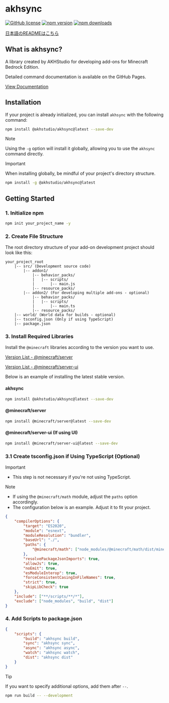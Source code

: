 # akhsync

[![GitHub license](https://img.shields.io/github/license/AKHstudio/akh_file_sync.svg)](https://github.com/AKHstudio/akh_file_sync/blob/main/LICENSE)
[![npm version](https://img.shields.io/npm/v/@akhstudio/akhsync.svg)](https://www.npmjs.com/package/@akhstudio/akhsync/v/latest)
[![npm downloads](https://img.shields.io/npm/dt/@akhstudio/akhsync.svg)](https://www.npmjs.com/package/@akhstudio/akhsync)

[日本語のREADMEはこちら](./README_JP.md)

## What is akhsync?

A library created by AKHStudio for developing add-ons for Minecraft Bedrock Edition.

Detailed command documentation is available on the GitHub Pages.

[View Documentation](https://akhstudio.github.io/akh_file_sync/)

## Installation

If your project is already initialized, you can install `akhsync` with the following command:

```sh
npm install @akhstudio/akhsync@latest --save-dev
```

> [!NOTE]
>
> Using the `-g` option will install it globally, allowing you to use the `akhsync` command directly.

> [!IMPORTANT]
> When installing globally, be mindful of your project's directory structure.

```sh
npm install -g @akhstudio/akhsync@latest
```

## Getting Started

### 1. Initialize npm

```sh
npm init your_project_name -y
```

### 2. Create File Structure

The root directory structure of your add-on development project should look like this:

```
your_project_root
    |-- src/ (Development source code)
        |-- addon1/
            |-- behavior_packs/
            |   |-- scripts/
            |       |-- main.js
            |-- resource_packs/
        |-- addon2/ (For developing multiple add-ons - optional)
            |-- behavior_packs/
            |   |-- scripts/
            |       |-- main.ts
            |-- resource_packs/
    |-- world/ (World data for builds - optional)
    |-- tsconfig.json (Only if using TypeScript)
    |-- package.json
```

### 3. Install Required Libraries

Install the `@minecraft` libraries according to the version you want to use.

[Version List - @minecraft/server](https://www.npmjs.com/package/@minecraft/server?activeTab=versions)

[Version List - @minecraft/server-ui](https://www.npmjs.com/package/@minecraft/server-ui?activeTab=versions)

Below is an example of installing the latest stable version.

#### akhsync

```sh
npm install @akhstudio/akhsync@latest --save-dev
```

#### @minecraft/server

```sh
npm install @minecraft/server@latest --save-dev
```

#### @minecraft/server-ui (If using UI)

```sh
npm install @minecraft/server-ui@latest --save-dev
```

### 3.1 Create tsconfig.json if Using TypeScript (Optional)

> [!IMPORTANT]
>
> - This step is not necessary if you're not using TypeScript.

> [!NOTE]
>
> - If using the `@minecraft/math` module, adjust the `paths` option accordingly.
> - The configuration below is an example. Adjust it to fit your project.

```json title="tsconfig.json"
{
    "compilerOptions": {
        "target": "ES2020",
        "module": "esnext",
        "moduleResolution": "bundler",
        "baseUrl": "./",
        "paths": {
            "@minecraft/math": ["node_modules/@minecraft/math/dist/minecraft-math.d.ts"]
        },
        "resolvePackageJsonImports": true,
        "allowJs": true,
        "noEmit": true,
        "esModuleInterop": true,
        "forceConsistentCasingInFileNames": true,
        "strict": true,
        "skipLibCheck": true
    },
    "include": ["**/scripts/**/*"],
    "exclude": ["node_modules", "build", "dist"]
}
```

### 4. Add Scripts to package.json

```json title="package.json"
{
    "scripts": {
        "build": "akhsync build",
        "sync": "akhsync sync",
        "async": "akhsync async",
        "watch": "akhsync watch",
        "dist": "akhsync dist"
    }
}
```

> [!TIP]
>
> If you want to specify additional options, add them after `--`.
>
> ```sh
> npm run build -- --development
> ```
